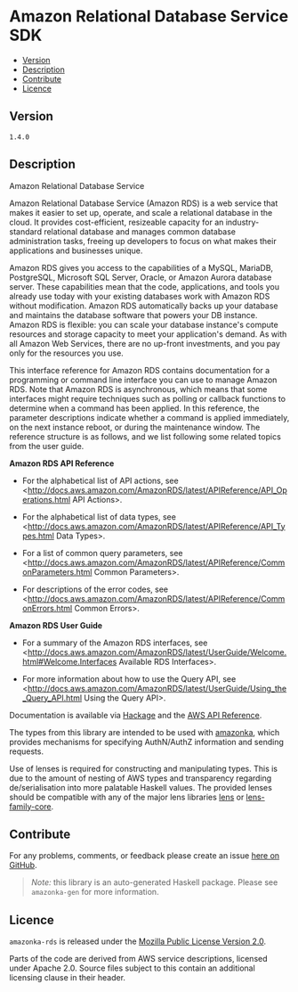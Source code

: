 # Amazon Relational Database Service SDK

* [Version](#version)
* [Description](#description)
* [Contribute](#contribute)
* [Licence](#licence)


## Version

`1.4.0`


## Description

Amazon Relational Database Service

Amazon Relational Database Service (Amazon RDS) is a web service that
makes it easier to set up, operate, and scale a relational database in
the cloud. It provides cost-efficient, resizeable capacity for an
industry-standard relational database and manages common database
administration tasks, freeing up developers to focus on what makes their
applications and businesses unique.

Amazon RDS gives you access to the capabilities of a MySQL, MariaDB,
PostgreSQL, Microsoft SQL Server, Oracle, or Amazon Aurora database
server. These capabilities mean that the code, applications, and tools
you already use today with your existing databases work with Amazon RDS
without modification. Amazon RDS automatically backs up your database
and maintains the database software that powers your DB instance. Amazon
RDS is flexible: you can scale your database instance\'s compute
resources and storage capacity to meet your application\'s demand. As
with all Amazon Web Services, there are no up-front investments, and you
pay only for the resources you use.

This interface reference for Amazon RDS contains documentation for a
programming or command line interface you can use to manage Amazon RDS.
Note that Amazon RDS is asynchronous, which means that some interfaces
might require techniques such as polling or callback functions to
determine when a command has been applied. In this reference, the
parameter descriptions indicate whether a command is applied
immediately, on the next instance reboot, or during the maintenance
window. The reference structure is as follows, and we list following
some related topics from the user guide.

__Amazon RDS API Reference__

-   For the alphabetical list of API actions, see
    <http://docs.aws.amazon.com/AmazonRDS/latest/APIReference/API_Operations.html API Actions>.

-   For the alphabetical list of data types, see
    <http://docs.aws.amazon.com/AmazonRDS/latest/APIReference/API_Types.html Data Types>.

-   For a list of common query parameters, see
    <http://docs.aws.amazon.com/AmazonRDS/latest/APIReference/CommonParameters.html Common Parameters>.

-   For descriptions of the error codes, see
    <http://docs.aws.amazon.com/AmazonRDS/latest/APIReference/CommonErrors.html Common Errors>.

__Amazon RDS User Guide__

-   For a summary of the Amazon RDS interfaces, see
    <http://docs.aws.amazon.com/AmazonRDS/latest/UserGuide/Welcome.html#Welcome.Interfaces Available RDS Interfaces>.

-   For more information about how to use the Query API, see
    <http://docs.aws.amazon.com/AmazonRDS/latest/UserGuide/Using_the_Query_API.html Using the Query API>.

Documentation is available via [Hackage](http://hackage.haskell.org/package/amazonka-rds)
and the [AWS API Reference](https://aws.amazon.com/documentation/).

The types from this library are intended to be used with [amazonka](http://hackage.haskell.org/package/amazonka),
which provides mechanisms for specifying AuthN/AuthZ information and sending requests.

Use of lenses is required for constructing and manipulating types.
This is due to the amount of nesting of AWS types and transparency regarding
de/serialisation into more palatable Haskell values.
The provided lenses should be compatible with any of the major lens libraries
[lens](http://hackage.haskell.org/package/lens) or [lens-family-core](http://hackage.haskell.org/package/lens-family-core).

## Contribute

For any problems, comments, or feedback please create an issue [here on GitHub](https://github.com/brendanhay/amazonka/issues).

> _Note:_ this library is an auto-generated Haskell package. Please see `amazonka-gen` for more information.


## Licence

`amazonka-rds` is released under the [Mozilla Public License Version 2.0](http://www.mozilla.org/MPL/).

Parts of the code are derived from AWS service descriptions, licensed under Apache 2.0.
Source files subject to this contain an additional licensing clause in their header.
